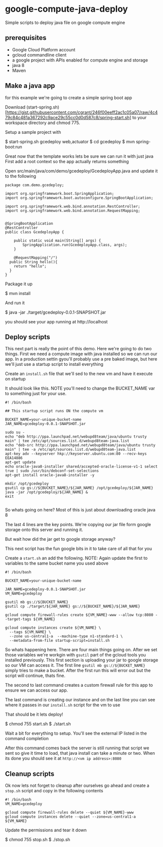 # google-compute-java-deploy
Simple scripts to deploy java file on google compute engine

## prerequisites
- Google Cloud Platform account
- gcloud commandline client
- a google project with APIs enabled for compute engine and storage
- java 8
- Maven

## Make a java app
for this example we're going to create a simple spring boot app

Download (start-spring.sh)[https://gist.githubusercontent.com/cgrant/246f00eeff2ac1c05a07/raw/4c479c84c481a367292c9ace29c55cc0d0d587c8/spring-start.sh] to your workspace directory and chmod 775.

Setup a sample project with

  $ start-spring.sh gcedeploy web,actuator
  $ cd gcedeploy
  $ mvn spring-boot:run

Great now that the template works lets be sure we can run it with just java
First add a root context so the app actually returns something

Open src/main/java/com/demo/gcedeploy/GcedeployApp.java and update it to the following

```
package com.demo.gcedeploy;

import org.springframework.boot.SpringApplication;
import org.springframework.boot.autoconfigure.SpringBootApplication;

import org.springframework.web.bind.annotation.RestController;
import org.springframework.web.bind.annotation.RequestMapping;


@SpringBootApplication
@RestController
public class GcedeployApp {

	public static void main(String[] args) {
		SpringApplication.run(GcedeployApp.class, args);
	}

	@RequestMapping("/")
  public String hello(){
  	return "hello";
  }
}

```

Package it up

  $ mvn install

And run it

  $ java -jar ./target/gcedeploy-0.0.1-SNAPSHOT.jar

  you should see your app running at http://localhost

## Deploy scripts

This next part is really the point of this demo. Here we're going to do two things. First we need a compute image with java installed so we can run our app. In a production settin gyou'll probably use a pre baked image, but here we'll just use a startup script to install everything

Create an ``install.sh`` file that we'll sed to the new vm and have it execute on startup

It should look like this.
NOTE you'll need to change the BUCKET_NAME var to something just for your use.  

```
#! /bin/bash

## This startup script runs ON the compute vm

BUCKET_NAME=your-unique-bucket-name
JAR_NAME=gcedeploy-0.0.1-SNAPSHOT.jar

sudo su -
echo "deb http://ppa.launchpad.net/webupd8team/java/ubuntu trusty main" | tee /etc/apt/sources.list.d/webupd8team-java.list
echo "deb-src http://ppa.launchpad.net/webupd8team/java/ubuntu trusty main" | tee -a /etc/apt/sources.list.d/webupd8team-java.list
apt-key adv --keyserver hkp://keyserver.ubuntu.com:80 --recv-keys EEA14886
apt-get update
echo oracle-java8-installer shared/accepted-oracle-license-v1-1 select true | sudo /usr/bin/debconf-set-selections
apt-get install oracle-java8-installer -y

mkdir /opt/gcedeploy
gsutil cp gs://${BUCKET_NAME}/${JAR_NAME} /opt/gcedeploy/${JAR_NAME}
java -jar /opt/gcedeploy/${JAR_NAME} &
exit


```
So whats going on here? Most of this is just about downloading oracle java 8

The last 4 lines are the key points. We're copying our jar file form google storage onto this server and running it.

But wait how did the jar get to google storage anyway?

This next script has the fun google bits in it to take care of all that for you

Create a ``start.sh`` an add the following.
NOTE: Again update the first to variables to the same bucket name you used above

```
#! /bin/bash

BUCKET_NAME=your-unique-bucket-name

JAR_NAME=gcedeploy-0.0.1-SNAPSHOT.jar
VM_NAME=gcedeploy

gsutil mb gs://${BUCKET_NAME}
gsutil cp ./target/${JAR_NAME} gs://${BUCKET_NAME}/${JAR_NAME}

gcloud compute firewall-rules create ${VM_NAME}-www --allow tcp:8080 --target-tags ${VM_NAME}

gcloud compute instances create ${VM_NAME} \
  --tags ${VM_NAME} \
  --zone us-central1-a  --machine-type n1-standard-1 \
  --metadata-from-file startup-script=install.sh

```

So whats happening here. There are four main things going on. After we set those variables we're workgin with ``gsutil`` part of the gcloud tools you installed previously. This first section is uploading your jar to google storage so our VM can access it. The first line ``gsutil mb gs://${BUCKET_NAME}`` simply tries to make a bucket. After the first run this will error out but the script will continue, thats fine.

The second to last command creates a custom firewall rule for this app to ensure we can access our app.

The last command is creating our instance and on the last line you can see where it passes in our ``install.sh`` script for the vm to use

That should be it lets deploy!

  $ chmod 755 start.sh
  $ ./start.sh

Wait a bit for everything to setup. You'll see the external IP listed in the command completion

After this command comes back the server is still running that script we sent so give it time to load, that java install can take a minute or two. When its done you should see it at ``http://<vm ip address>:8080``

## Cleanup scripts

Ok now lets not forget to cleanup after ourselves go ahead and create a ``stop.sh`` script and copy in the following contents

```
#! /bin/bash
VM_NAME=gcedeploy

gcloud compute firewall-rules delete --quiet ${VM_NAME}-www
gcloud compute instances delete --quiet --zone=us-central1-a ${VM_NAME}

```

Update the permissions and tear it down

  $ chmod 755 stop.sh
  $ ./stop.sh
